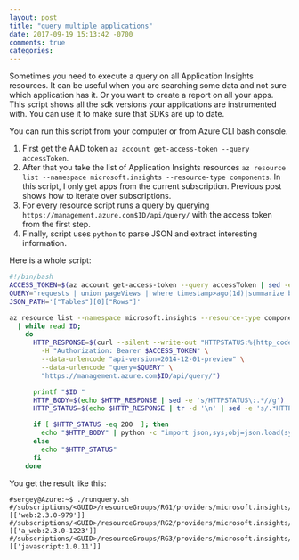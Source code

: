 ```yaml
---
layout: post
title: "query multiple applications"
date: 2017-09-19 15:13:42 -0700
comments: true
categories: 
---
```

Sometimes you need to execute a query on all Application Insights resources. It can be useful when you are searching some data and not sure which application has it. Or you want to create a report on all your apps. This script shows all the sdk versions your applications are instrumented with. You can use it to make sure that SDKs are up to date.

You can run this script from your computer or from Azure CLI bash console.

1. First get the AAD token `az account get-access-token --query accessToken`. 
2. After that you take the list of Application Insights resources `az resource list --namespace microsoft.insights --resource-type components`. In this script, I only get apps from the current subscription. Previous post shows how to iterate over subscriptions.
3. For every resource script runs a query by querying `https://management.azure.com$ID/api/query/` with the access token from the first step.
4. Finally, script uses `python` to parse JSON and extract interesting information.

Here is a whole script:

``` bash
#!/bin/bash
ACCESS_TOKEN=$(az account get-access-token --query accessToken | sed -e 's/^"//' -e 's/"$//')
QUERY="requests | union pageViews | where timestamp>ago(1d)|summarize by sdkVersion"
JSON_PATH='["Tables"][0]["Rows"]'

az resource list --namespace microsoft.insights --resource-type components --query [*].[id] --out tsv \
  | while read ID; 
    do  
      HTTP_RESPONSE=$(curl --silent --write-out "HTTPSTATUS:%{http_code}" --get \
        -H "Authorization: Bearer $ACCESS_TOKEN" \
        --data-urlencode "api-version=2014-12-01-preview" \
        --data-urlencode "query=$QUERY" \
        "https://management.azure.com$ID/api/query/")

      printf "$ID " 
      HTTP_BODY=$(echo $HTTP_RESPONSE | sed -e 's/HTTPSTATUS\:.*//g')
      HTTP_STATUS=$(echo $HTTP_RESPONSE | tr -d '\n' | sed -e 's/.*HTTPSTATUS://')

      if [ $HTTP_STATUS -eq 200  ]; then
        echo "$HTTP_BODY" | python -c "import json,sys;obj=json.load(sys.stdin);print(obj$JSON_PATH)"
      else
        echo "$HTTP_STATUS"
      fi
    done
```

You get the result like this:

```
#sergey@Azure:~$ ./runquery.sh
#/subscriptions/<GUID>/resourceGroups/RG1/providers/microsoft.insights/components/webteststools [['web:2.3.0-979']]
#/subscriptions/<GUID>/resourceGroups/RG2/providers/microsoft.insights/components/myapp [['a_web:2.3.0-1223']]
#/subscriptions/<GUID>/resourceGroups/RG3/providers/microsoft.insights/components/apmtips [['javascript:1.0.11']]
```